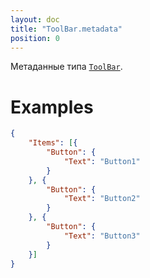 ```yaml
---
layout: doc
title: "ToolBar.metadata"
position: 0
---
```


Метаданные типа [`ToolBar`](../).

# Examples

```json
{
    "Items": [{
        "Button": {
            "Text": "Button1"
        }
    }, {
        "Button": {
            "Text": "Button2"
        }
    }, {
        "Button": {
            "Text": "Button3"
        }
    }]
}
```
